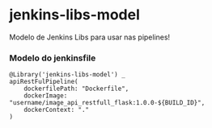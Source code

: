 # jenkins-libs-model
Modelo de Jenkins Libs para usar nas pipelines!

### Modelo do jenkinsfile
```
@Library('jenkins-libs-model') _
apiRestFulPipeline(
	dockerfilePath: "Dockerfile",
	dockerImage: "username/image_api_restfull_flask:1.0.0-${BUILD_ID}",
	dockerContext: "."
)
```
